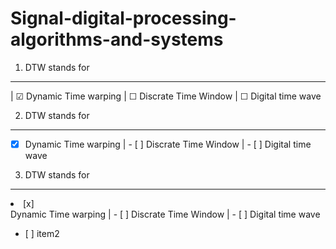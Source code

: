 # Signal-digital-processing-algorithms-and-systems
1. DTW stands for 
---------------------------------------------
| &#9745; Dynamic Time warping | &#9744; Discrate Time Window | &#9744; Digital time wave


2. DTW stands for 
---------------------------------------------
- [x] Dynamic Time warping | - [ ] Discrate Time Window | - [ ] Digital time wave


3. DTW stands for 
---------------------------------------------
<li>[x]</li> Dynamic Time warping | - [ ] Discrate Time Window | - [ ] Digital time wave

<ul><li>[ ] item2</li></ul>
